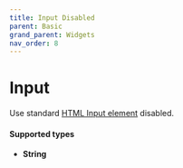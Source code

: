 ```yaml
---
title: Input Disabled
parent: Basic
grand_parent: Widgets
nav_order: 8
---
```


# Input

Use standard [HTML Input element](https://developer.mozilla.org/en-US/docs/Web/HTML/Element/input#htmlattrdefdisabled) disabled.


#### Supported types
- **String**

